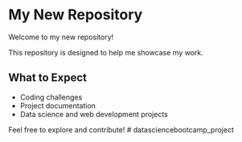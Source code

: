 # My New Repository

Welcome to my new repository!

This repository is designed to help me showcase my work.

## What to Expect

- Coding challenges
- Project documentation
- Data science and web development projects

Feel free to explore and contribute!
#   d a t a s c i e n c e b o o t c a m p _ p r o j e c t  
 